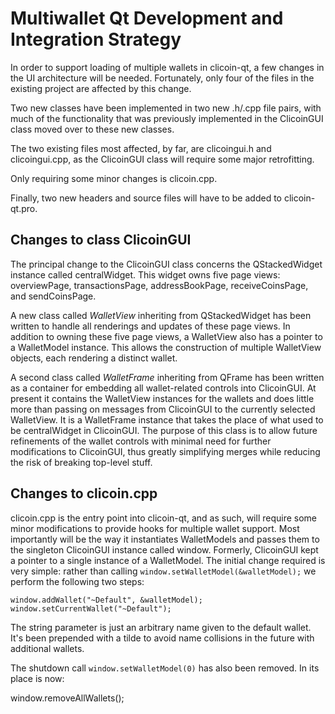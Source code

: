 Multiwallet Qt Development and Integration Strategy
===================================================

In order to support loading of multiple wallets in clicoin-qt, a few changes in the UI architecture will be needed.
Fortunately, only four of the files in the existing project are affected by this change.

Two new classes have been implemented in two new .h/.cpp file pairs, with much of the functionality that was previously
implemented in the ClicoinGUI class moved over to these new classes.

The two existing files most affected, by far, are clicoingui.h and clicoingui.cpp, as the ClicoinGUI class will require
some major retrofitting.

Only requiring some minor changes is clicoin.cpp.

Finally, two new headers and source files will have to be added to clicoin-qt.pro.

Changes to class ClicoinGUI
---------------------------
The principal change to the ClicoinGUI class concerns the QStackedWidget instance called centralWidget.
This widget owns five page views: overviewPage, transactionsPage, addressBookPage, receiveCoinsPage, and sendCoinsPage.

A new class called *WalletView* inheriting from QStackedWidget has been written to handle all renderings and updates of
these page views. In addition to owning these five page views, a WalletView also has a pointer to a WalletModel instance.
This allows the construction of multiple WalletView objects, each rendering a distinct wallet.

A second class called *WalletFrame* inheriting from QFrame has been written as a container for embedding all wallet-related
controls into ClicoinGUI. At present it contains the WalletView instances for the wallets and does little more than passing on messages
from ClicoinGUI to the currently selected WalletView. It is a WalletFrame instance
that takes the place of what used to be centralWidget in ClicoinGUI. The purpose of this class is to allow future
refinements of the wallet controls with minimal need for further modifications to ClicoinGUI, thus greatly simplifying
merges while reducing the risk of breaking top-level stuff.

Changes to clicoin.cpp
----------------------
clicoin.cpp is the entry point into clicoin-qt, and as such, will require some minor modifications to provide hooks for
multiple wallet support. Most importantly will be the way it instantiates WalletModels and passes them to the
singleton ClicoinGUI instance called window. Formerly, ClicoinGUI kept a pointer to a single instance of a WalletModel.
The initial change required is very simple: rather than calling `window.setWalletModel(&walletModel);` we perform the
following two steps:

	window.addWallet("~Default", &walletModel);
	window.setCurrentWallet("~Default");

The string parameter is just an arbitrary name given to the default wallet. It's been prepended with a tilde to avoid name collisions in the future with additional wallets.

The shutdown call `window.setWalletModel(0)` has also been removed. In its place is now:

window.removeAllWallets();
